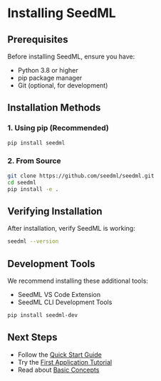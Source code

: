 # Installing SeedML

## Prerequisites

Before installing SeedML, ensure you have:
- Python 3.8 or higher
- pip package manager
- Git (optional, for development)

## Installation Methods

### 1. Using pip (Recommended)

```bash
pip install seedml
```

### 2. From Source

```bash
git clone https://github.com/seedml/seedml.git
cd seedml
pip install -e .
```

## Verifying Installation

After installation, verify SeedML is working:

```bash
seedml --version
```

## Development Tools

We recommend installing these additional tools:
- SeedML VS Code Extension
- SeedML CLI Development Tools

```bash
pip install seedml-dev
```

## Next Steps

- Follow the [Quick Start Guide](quick-start.md)
- Try the [First Application Tutorial](first-app.md)
- Read about [Basic Concepts](basic-concepts.md)
